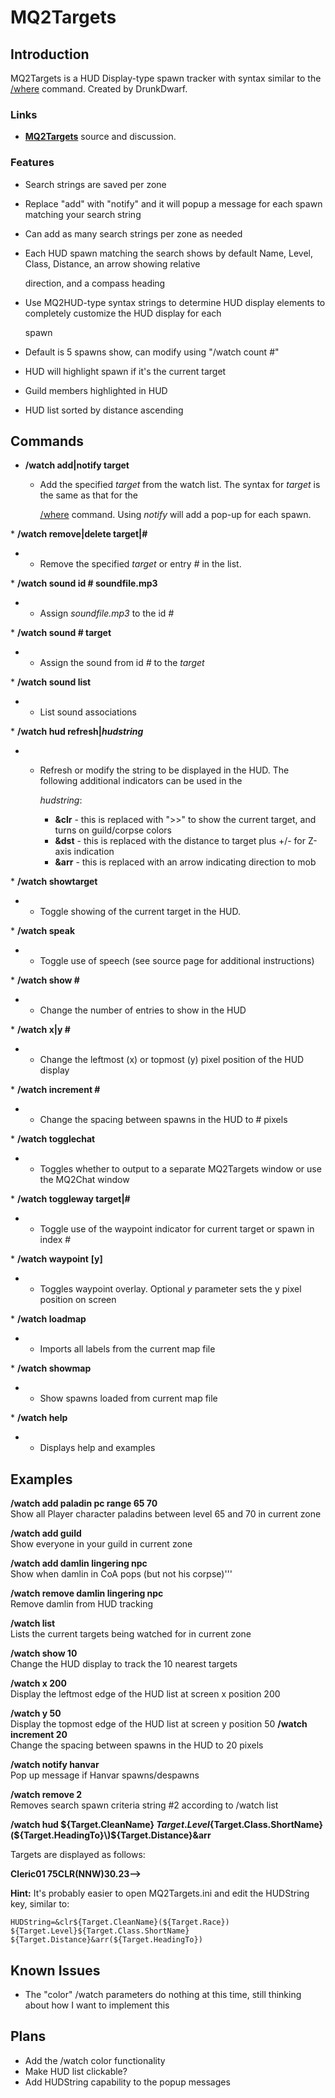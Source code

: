 # MQ2Targets

## Introduction

MQ2Targets is a HUD Display-type spawn tracker with syntax similar to the [/where](../../reference/commands/where.md) command. Created by DrunkDwarf.

### Links

* [**MQ2Targets**](https://macroquest.org/phpBB3/viewtopic.php?t=12912) source and discussion.

### Features

* Search strings are saved per zone
* Replace "add" with "notify" and it will popup a message for each spawn matching your search string
* Can add as many search strings per zone as needed
* Each HUD spawn matching the search shows by default Name, Level, Class, Distance, an arrow showing relative

  direction, and a compass heading

* Use MQ2HUD-type syntax strings to determine HUD display elements to completely customize the HUD display for each

  spawn

* Default is 5 spawns show, can modify using "/watch count \#"
* HUD will highlight spawn if it's the current target
* Guild members highlighted in HUD
* HUD list sorted by distance ascending

## Commands

* **/watch add\|notify target**
  * Add the specified _target_ from the watch list. The syntax for _target_ is the same as that for the

    [/where](../../reference/commands/where.md) command. Using _notify_ will add a pop-up for each spawn.

\* **/watch remove\|delete target\|\#**

* * Remove the specified _target_ or entry _\#_ in the list.

\* **/watch sound id \# soundfile.mp3**

* * Assign _soundfile.mp3_ to the id _\#_

\* **/watch sound \# target**

* * Assign the sound from id _\#_ to the _target_

\* **/watch sound list**

* * List sound associations

\* **/watch hud refresh\|**_**hudstring**_

* * Refresh or modify the string to be displayed in the HUD. The following additional indicators can be used in the

    _hudstring_:

    * **&clr** - this is replaced with "&gt;&gt;" to show the current target, and turns on guild/corpse colors
    * **&dst** - this is replaced with the distance to target plus +/- for Z-axis indication
    * **&arr** - this is replaced with an arrow indicating direction to mob

\* **/watch showtarget**

* * Toggle showing of the current target in the HUD.

\* **/watch speak**

* * Toggle use of speech \(see source page for additional instructions\)

\* **/watch show \#**

* * Change the number of entries to show in the HUD

\* **/watch x\|y \#**

* * Change the leftmost \(x\) or topmost \(y\) pixel position of the HUD display

\* **/watch increment \#**

* * Change the spacing between spawns in the HUD to \# pixels

\* **/watch togglechat**

* * Toggles whether to output to a separate MQ2Targets window or use the MQ2Chat window

\* **/watch toggleway target\|\#**

* * Toggle use of the waypoint indicator for current target or spawn in index \#

\* **/watch waypoint** **\[y\]**

* * Toggles waypoint overlay. Optional _y_ parameter sets the y pixel position on screen

\* **/watch loadmap**

* * Imports all labels from the current map file

\* **/watch showmap**

* * Show spawns loaded from current map file

\* **/watch help**

* * Displays help and examples

## Examples

**/watch add paladin pc range 65 70**  
Show all Player character paladins between level 65 and 70 in current zone

**/watch add guild**  
Show everyone in your guild in current zone

**/watch add damlin lingering npc**  
Show when damlin in CoA pops \(but not his corpse\)'''

**/watch remove damlin lingering npc**  
Remove damlin from HUD tracking

**/watch list**  
Lists the current targets being watched for in current zone

**/watch show 10**  
Change the HUD display to track the 10 nearest targets

**/watch x 200**  
Display the leftmost edge of the HUD list at screen x position 200

**/watch y 50**  
Display the topmost edge of the HUD list at screen y position 50 **/watch increment 20**  
Change the spacing between spawns in the HUD to 20 pixels

**/watch notify hanvar**  
Pop up message if Hanvar spawns/despawns

**/watch remove 2**  
Removes search spawn criteria string \#2 according to /watch list

**/watch hud ${Target.CleanName} ${Target.Level}${Target.Class.ShortName}\(${Target.HeadingTo}\)${Target.Distance}&arr**

Targets are displayed as follows:

**Cleric01 75CLR\(NNW\)30.23--&gt;**

**Hint:** It's probably easier to open MQ2Targets.ini and edit the HUDString key, similar to:

`HUDString=&clr${Target.CleanName}(${Target.Race}) ${Target.Level}${Target.Class.ShortName} ${Target.Distance}&arr(${Target.HeadingTo})`

## Known Issues

* The "color" /watch parameters do nothing at this time, still thinking about how I want to implement this

## Plans

* Add the /watch color functionality
* Make HUD list clickable?
* Add HUDString capability to the popup messages
